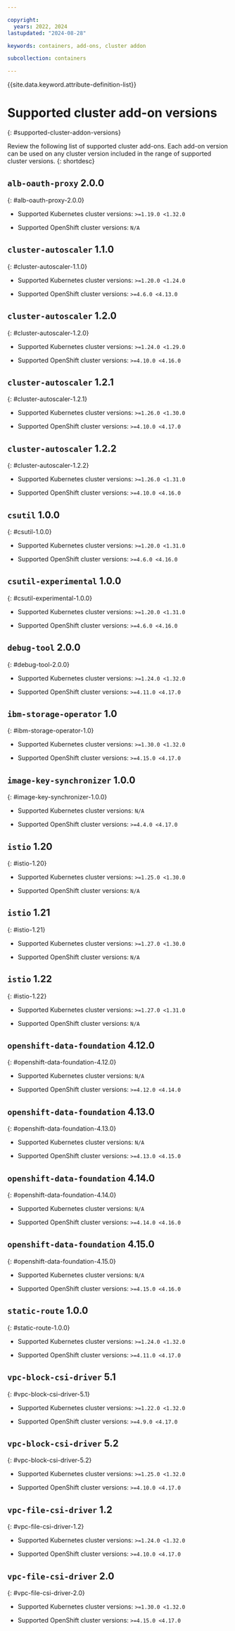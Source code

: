 ```yaml
---

copyright: 
  years: 2022, 2024
lastupdated: "2024-08-28"

keywords: containers, add-ons, cluster addon

subcollection: containers

---
```


{{site.data.keyword.attribute-definition-list}}

# Supported cluster add-on versions
{: #supported-cluster-addon-versions}

Review the following list of supported cluster add-ons. Each add-on version can be used on any cluster version included in the range of supported cluster versions. 
{: shortdesc}




## `alb-oauth-proxy` 2.0.0 
{: #alb-oauth-proxy-2.0.0}

- Supported Kubernetes cluster versions: `>=1.19.0 <1.32.0`

- Supported OpenShift cluster versions:  `N/A` 



## `cluster-autoscaler` 1.1.0 
{: #cluster-autoscaler-1.1.0}

- Supported Kubernetes cluster versions: `>=1.20.0 <1.24.0`

- Supported OpenShift cluster versions: `>=4.6.0 <4.13.0`



## `cluster-autoscaler` 1.2.0 
{: #cluster-autoscaler-1.2.0}

- Supported Kubernetes cluster versions: `>=1.24.0 <1.29.0`

- Supported OpenShift cluster versions: `>=4.10.0 <4.16.0`



## `cluster-autoscaler` 1.2.1 
{: #cluster-autoscaler-1.2.1}

- Supported Kubernetes cluster versions: `>=1.26.0 <1.30.0`

- Supported OpenShift cluster versions: `>=4.10.0 <4.17.0`



## `cluster-autoscaler` 1.2.2 
{: #cluster-autoscaler-1.2.2}

- Supported Kubernetes cluster versions: `>=1.26.0 <1.31.0`

- Supported OpenShift cluster versions: `>=4.10.0 <4.16.0`



## `csutil` 1.0.0 
{: #csutil-1.0.0}

- Supported Kubernetes cluster versions: `>=1.20.0 <1.31.0`

- Supported OpenShift cluster versions: `>=4.6.0 <4.16.0`



## `csutil-experimental` 1.0.0 
{: #csutil-experimental-1.0.0}

- Supported Kubernetes cluster versions: `>=1.20.0 <1.31.0`

- Supported OpenShift cluster versions: `>=4.6.0 <4.16.0`



## `debug-tool` 2.0.0 
{: #debug-tool-2.0.0}

- Supported Kubernetes cluster versions: `>=1.24.0 <1.32.0`

- Supported OpenShift cluster versions: `>=4.11.0 <4.17.0`



## `ibm-storage-operator` 1.0 
{: #ibm-storage-operator-1.0}

- Supported Kubernetes cluster versions: `>=1.30.0 <1.32.0`

- Supported OpenShift cluster versions: `>=4.15.0 <4.17.0`



## `image-key-synchronizer` 1.0.0 
{: #image-key-synchronizer-1.0.0}

- Supported Kubernetes cluster versions:  `N/A` 

- Supported OpenShift cluster versions: `>=4.4.0 <4.17.0`



## `istio` 1.20 
{: #istio-1.20}

- Supported Kubernetes cluster versions: `>=1.25.0 <1.30.0`

- Supported OpenShift cluster versions:  `N/A` 



## `istio` 1.21 
{: #istio-1.21}

- Supported Kubernetes cluster versions: `>=1.27.0 <1.30.0`

- Supported OpenShift cluster versions:  `N/A` 



## `istio` 1.22 
{: #istio-1.22}

- Supported Kubernetes cluster versions: `>=1.27.0 <1.31.0`

- Supported OpenShift cluster versions:  `N/A` 



## `openshift-data-foundation` 4.12.0 
{: #openshift-data-foundation-4.12.0}

- Supported Kubernetes cluster versions:  `N/A` 

- Supported OpenShift cluster versions: `>=4.12.0 <4.14.0`



## `openshift-data-foundation` 4.13.0 
{: #openshift-data-foundation-4.13.0}

- Supported Kubernetes cluster versions:  `N/A` 

- Supported OpenShift cluster versions: `>=4.13.0 <4.15.0`



## `openshift-data-foundation` 4.14.0 
{: #openshift-data-foundation-4.14.0}

- Supported Kubernetes cluster versions:  `N/A` 

- Supported OpenShift cluster versions: `>=4.14.0 <4.16.0`



## `openshift-data-foundation` 4.15.0 
{: #openshift-data-foundation-4.15.0}

- Supported Kubernetes cluster versions:  `N/A` 

- Supported OpenShift cluster versions: `>=4.15.0 <4.16.0`



## `static-route` 1.0.0 
{: #static-route-1.0.0}

- Supported Kubernetes cluster versions: `>=1.24.0 <1.32.0`

- Supported OpenShift cluster versions: `>=4.11.0 <4.17.0`



## `vpc-block-csi-driver` 5.1 
{: #vpc-block-csi-driver-5.1}

- Supported Kubernetes cluster versions: `>=1.22.0 <1.32.0`

- Supported OpenShift cluster versions: `>=4.9.0 <4.17.0`



## `vpc-block-csi-driver` 5.2 
{: #vpc-block-csi-driver-5.2}

- Supported Kubernetes cluster versions: `>=1.25.0 <1.32.0`

- Supported OpenShift cluster versions: `>=4.10.0 <4.17.0`



## `vpc-file-csi-driver` 1.2 
{: #vpc-file-csi-driver-1.2}

- Supported Kubernetes cluster versions: `>=1.24.0 <1.32.0`

- Supported OpenShift cluster versions: `>=4.10.0 <4.17.0`



## `vpc-file-csi-driver` 2.0 
{: #vpc-file-csi-driver-2.0}

- Supported Kubernetes cluster versions: `>=1.30.0 <1.32.0`

- Supported OpenShift cluster versions: `>=4.15.0 <4.17.0`
